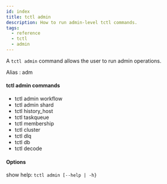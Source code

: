 ```yaml
---
id: index
title: tctl admin
description: How to run admin-level tctl commands.
tags:
  - reference
  - tctl
  - admin
---
```

A `tctl admin` command allows the user to run admin operations. 

Alias : adm

#### tctl admin commands
- tctl admin workflow
- tctl admin shard
- tctl history_host
- tctl taskqueue
- tctl membership
- tctl cluster
- tctl dlq
- tctl db
- tctl decode

#### Options
show help: `tctl admin [--help | -h}`